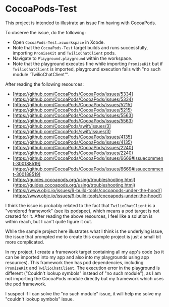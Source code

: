 # CocoaPods-Test

This project is intended to illustrate an issue I'm having with CocoaPods.

To observe the issue, do the following:

- Open `CocoaPods-Test.xcworkspace` in Xcode.
- Note that the `CocoaPods-Test` target builds and runs successfully, importing `PromiseKit` and `TwilioChatClient` pods.
- Navigate to `Playground.playground` within the workspace. 
- Note that the playground executes fine while importing `PromiseKit` but if `TwilioChatClient` is imported, playground execution fails with "no such module 'TwilioChatClient'".

After reading the following resources:

- [https://github.com/CocoaPods/CocoaPods/issues/5334](https://github.com/CocoaPods/CocoaPods/issues/5334)
- [https://github.com/CocoaPods/CocoaPods/issues/5215](https://github.com/CocoaPods/CocoaPods/issues/5215)
- [https://github.com/CocoaPods/CocoaPods/issues/5563](https://github.com/CocoaPods/CocoaPods/issues/5563)
- [https://github.com/CocoaPods/swift/issues/3](https://github.com/CocoaPods/swift/issues/3)
- [https://github.com/CocoaPods/CocoaPods/issues/4135](https://github.com/CocoaPods/CocoaPods/issues/4135)
- [https://github.com/CocoaPods/CocoaPods/issues/2240](https://github.com/CocoaPods/CocoaPods/issues/2240)
- [https://github.com/CocoaPods/CocoaPods/issues/6669#issuecomment-300188519](https://github.com/CocoaPods/CocoaPods/issues/6669#issuecomment-300188519)
- [https://guides.cocoapods.org/using/troubleshooting.html](https://guides.cocoapods.org/using/troubleshooting.html)
- [https://www.objc.io/issues/6-build-tools/cocoapods-under-the-hood/](https://www.objc.io/issues/6-build-tools/cocoapods-under-the-hood/)

I think the issue is probably related to the fact that `TwilioChatClient` is a "vendored framework" (see its [podspec](https://github.com/twilio/cocoapod-specs/blob/master/TwilioChatClient/1.0.0/TwilioChatClient.podspec)), which means a pod target is not created for it. After reading the above resources, I feel like a solution is within reach, but I can't quite figure it out.

While the sample project here illustrates what I think is the underlying issue, the issue that prompted me to create this example project is just a small bit more complicated. 

In my project, I create a framework target containing all my app's code (so it can be imported into my app and also into my playgrounds using app resources). This framework then has pod dependencies, including `PromiseKit` and `TwilioChatClient`. The execution error in the playground is different ("Couldn't lookup symbols" instead of "no such module"), as I am not importing the CocoaPods module directly but my framework which uses the pod framework.

I suspect if I can solve the "no such module" issue, it will help me solve my "couldn't lookup symbols" issue.